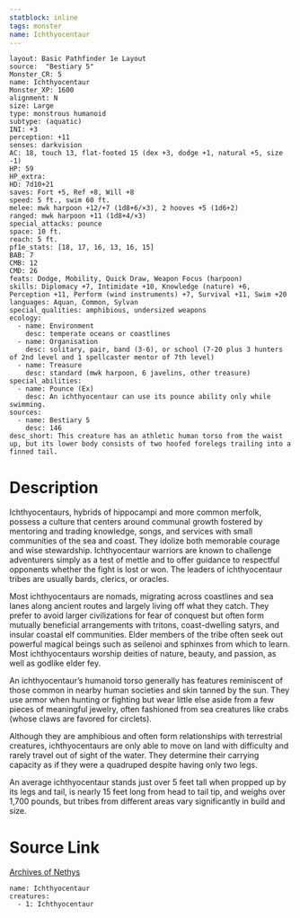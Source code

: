 ```yaml
---
statblock: inline
tags: monster
name: Ichthyocentaur
---
```

```statblock
layout: Basic Pathfinder 1e Layout
source:  "Bestiary 5"
Monster_CR: 5
name: Ichthyocentaur
Monster_XP: 1600
alignment: N
size: Large
type: monstrous humanoid
subtype: (aquatic)
INI: +3
perception: +11
senses: darkvision
AC: 18, touch 13, flat-footed 15 (dex +3, dodge +1, natural +5, size -1)
HP: 59
HP_extra: 
HD: 7d10+21
saves: Fort +5, Ref +8, Will +8
speed: 5 ft., swim 60 ft.
melee: mwk harpoon +12/+7 (1d8+6/×3), 2 hooves +5 (1d6+2)
ranged: mwk harpoon +11 (1d8+4/×3)
special_attacks: pounce
space: 10 ft.
reach: 5 ft.
pf1e_stats: [18, 17, 16, 13, 16, 15]
BAB: 7
CMB: 12
CMD: 26
feats: Dodge, Mobility, Quick Draw, Weapon Focus (harpoon)
skills: Diplomacy +7, Intimidate +10, Knowledge (nature) +6, Perception +11, Perform (wind instruments) +7, Survival +11, Swim +20
languages: Aquan, Common, Sylvan
special_qualities: amphibious, undersized weapons
ecology:
  - name: Environment
    desc: temperate oceans or coastlines
  - name: Organisation
    desc: solitary, pair, band (3-6), or school (7-20 plus 3 hunters of 2nd level and 1 spellcaster mentor of 7th level)
  - name: Treasure
    desc: standard (mwk harpoon, 6 javelins, other treasure)
special_abilities:
  - name: Pounce (Ex)
    desc: An ichthyocentaur can use its pounce ability only while swimming.
sources:
  - name: Bestiary 5
    desc: 146
desc_short: This creature has an athletic human torso from the waist up, but its lower body consists of two hoofed forelegs trailing into a finned tail.
```
# Description
Ichthyocentaurs, hybrids of hippocampi and more common merfolk, possess a culture that centers around communal growth fostered by mentoring and trading knowledge, songs, and services with small communities of the sea and coast. They idolize both memorable courage and wise stewardship. Ichthyocentaur warriors are known to challenge adventurers simply as a test of mettle and to offer guidance to respectful opponents whether the fight is lost or won. The leaders of ichthyocentaur tribes are usually bards, clerics, or oracles.

 Most ichthyocentaurs are nomads, migrating across coastlines and sea lanes along ancient routes and largely living off what they catch. They prefer to avoid larger civilizations for fear of conquest but often form mutually beneficial arrangements with tritons, coast-dwelling satyrs, and insular coastal elf communities. Elder members of the tribe often seek out powerful magical beings such as seilenoi and sphinxes from which to learn. Most ichthyocentaurs worship deities of nature, beauty, and passion, as well as godlike elder fey.

 An ichthyocentaur’s humanoid torso generally has features reminiscent of those common in nearby human societies and skin tanned by the sun. They use armor when hunting or fighting but wear little else aside from a few pieces of meaningful jewelry, often fashioned from sea creatures like crabs (whose claws are favored for circlets).

 Although they are amphibious and often form relationships with terrestrial creatures, ichthyocentaurs are only able to move on land with difficulty and rarely travel out of sight of the water. They determine their carrying capacity as if they were a quadruped despite having only two legs.

 An average ichthyocentaur stands just over 5 feet tall when propped up by its legs and tail, is nearly 15 feet long from head to tail tip, and weighs over 1,700 pounds, but tribes from different areas vary significantly in build and size.
# Source Link
[Archives of Nethys](https://aonprd.com/MonsterDisplay.aspx?ItemName=Ichthyocentaur)
```encounter-table
name: Ichthyocentaur
creatures:
  - 1: Ichthyocentaur
```
